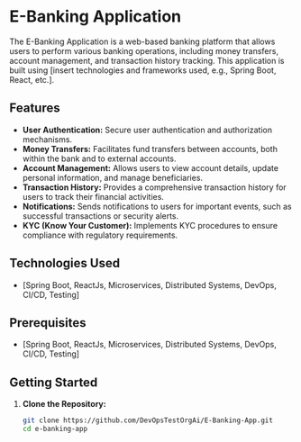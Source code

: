 # E-Banking Application

The E-Banking Application is a web-based banking platform that allows users to perform various banking operations, including money transfers, account management, and transaction history tracking. This application is built using [insert technologies and frameworks used, e.g., Spring Boot, React, etc.].

## Features

- **User Authentication:** Secure user authentication and authorization mechanisms.
- **Money Transfers:** Facilitates fund transfers between accounts, both within the bank and to external accounts.
- **Account Management:** Allows users to view account details, update personal information, and manage beneficiaries.
- **Transaction History:** Provides a comprehensive transaction history for users to track their financial activities.
- **Notifications:** Sends notifications to users for important events, such as successful transactions or security alerts.
- **KYC (Know Your Customer):** Implements KYC procedures to ensure compliance with regulatory requirements.

## Technologies Used

- [Spring Boot, ReactJs, Microservices, Distributed Systems, DevOps, CI/CD, Testing]

## Prerequisites

- [Spring Boot, ReactJs, Microservices, Distributed Systems, DevOps, CI/CD, Testing]

## Getting Started

1. **Clone the Repository:**

   ```bash
   git clone https://github.com/DevOpsTestOrgAi/E-Banking-App.git
   cd e-banking-app
